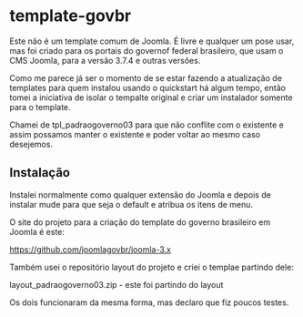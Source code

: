 # template-govbr
Este não é um template comum de Joomla. É livre e qualquer um pose usar, mas foi criado para os portais do governof federal brasileiro, que usam o CMS Joomla, para a versão 3.7.4 e outras versões.

Como me parece já ser o momento de se estar fazendo a atualização de templates para quem instalou usando o quickstart há algum tempo, então tomei a iniciativa de isolar o tempalte original e criar um instalador somente para o template.

Chamei de tpl_padraogoverno03 para que não conflite com o existente e assim possamos manter o existente e poder voltar ao mesmo caso desejemos.

## Instalação
Instalei normalmente como qualquer extensão do Joomla e depois de instalar mude para que seja o default e atribua os itens de menu.


O site do projeto para a criação do template do governo brasileiro em Joomla é este:

https://github.com/joomlagovbr/joomla-3.x

Também usei o repositório layout do projeto e criei o templae partindo dele:

 layout_padraogoverno03.zip - este foi partindo do layout
  
Os dois funcionaram da mesma forma, mas declaro que fiz poucos testes.
